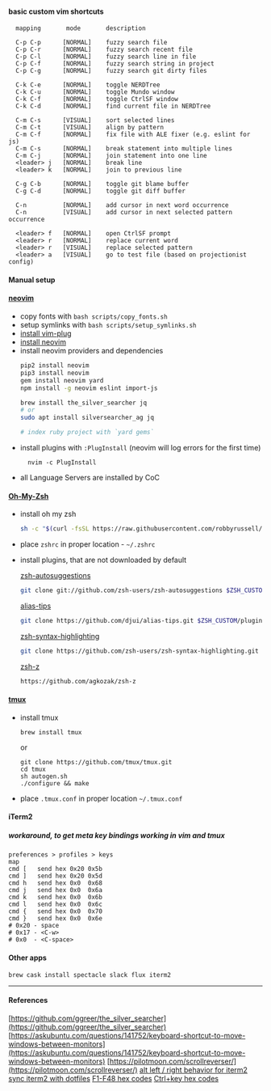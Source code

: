 #### basic custom vim shortcuts
```
  mapping       mode       description

  C-p C-p      [NORMAL]    fuzzy search file
  C-p C-r      [NORMAL]    fuzzy search recent file
  C-p C-l      [NORMAL]    fuzzy search line in file
  C-p C-f      [NORMAL]    fuzzy search string in project
  C-p C-g      [NORMAL]    fuzzy search git dirty files

  C-k C-e      [NORMAL]    toggle NERDTree
  C-k C-u      [NORMAL]    toggle Mundo window
  C-k C-f      [NORMAL]    toggle CtrlSF window
  C-k C-d      [NORMAL]    find current file in NERDTree

  C-m C-s      [VISUAL]    sort selected lines
  C-m C-t      [VISUAL]    align by pattern
  C-m C-f      [NORMAL]    fix file with ALE fixer (e.g. eslint for js)
  C-m C-s      [NORMAL]    break statement into multiple lines
  C-m C-j      [NORMAL]    join statement into one line
  <leader> j   [NORMAL]    break line
  <leader> k   [NORMAL]    join to previous line

  C-g C-b      [NORMAL]    toggle git blame buffer
  C-g C-d      [NORMAL]    toggle git diff buffer

  C-n          [NORMAL]    add cursor in next word occurrence
  C-n          [VISUAL]    add cursor in next selected pattern occurrence

  <leader> f   [NORMAL]    open CtrlSF prompt
  <leader> r   [NORMAL]    replace current word
  <leader> r   [VISUAL]    replace selected pattern
  <leader> a   [VISUAL]    go to test file (based on projectionist config)
```

#### Manual setup
#### [neovim](https://github.com/neovim/neovim)
- copy fonts with `bash scripts/copy_fonts.sh`
- setup symlinks with `bash scripts/setup_symlinks.sh`
- [install vim-plug](https://github.com/junegunn/vim-plug)
- [install neovim](https://github.com/neovim/neovim/wiki/Installing-Neovim)
- install neovim providers and dependencies
  ``` bash
  pip2 install neovim
  pip3 install neovim
  gem install neovim yard
  npm install -g neovim eslint import-js

  brew install the_silver_searcher jq
  # or
  sudo apt install silversearcher_ag jq

  # index ruby project with `yard gems`
  ```
- install plugins with `:PlugInstall` (neovim will log errors for the first time)
  ```
    nvim -c PlugInstall
  ```
- all Language Servers are installed by CoC

#### [Oh-My-Zsh](https://github.com/robbyrussell/oh-my-zsh)
- install oh my zsh
  ``` bash
  sh -c "$(curl -fsSL https://raw.githubusercontent.com/robbyrussell/oh-my-zsh/master/tools/install.sh)"
  ```
- place `zshrc` in proper location - `~/.zshrc`
- install plugins, that are not downloaded by default

  [zsh-autosuggestions](https://github.com/zsh-users/zsh-autosuggestions)

  ``` bash
  git clone git://github.com/zsh-users/zsh-autosuggestions $ZSH_CUSTOM/plugins/zsh-autosuggestions
  ```

  [alias-tips](https://github.com/djui/alias-tips)

  ``` bash
  git clone https://github.com/djui/alias-tips.git $ZSH_CUSTOM/plugins/alias-tips
  ```

  [zsh-syntax-highlighting](https://github.com/zsh-users/zsh-syntax-highlighting)

  ``` bash
  git clone https://github.com/zsh-users/zsh-syntax-highlighting.git ${ZSH_CUSTOM:-~/.oh-my-zsh/custom}/plugins/zsh-syntax-highlighting
  ```

  [zsh-z](https://github.com/agkozak/zsh-z)

  ``` bash
  https://github.com/agkozak/zsh-z
  ```

#### [tmux](https://github.com/tmux/tmux/wiki)
- install tmux
  ```
  brew install tmux
  ```
  or
  ```
  git clone https://github.com/tmux/tmux.git
  cd tmux
  sh autogen.sh
  ./configure && make
  ```
- place `.tmux.conf` in proper location `~/.tmux.conf`


#### iTerm2
##### workaround, to get meta key bindings working in vim and tmux

```
preferences > profiles > keys
map
cmd [	send hex 0x20 0x5b
cmd ]	send hex 0x20 0x5d
cmd h	send hex 0x0  0x68
cmd j	send hex 0x0  0x6a
cmd k	send hex 0x0  0x6b
cmd l	send hex 0x0  0x6c
cmd {	send hex 0x0  0x70
cmd }	send hex 0x0  0x6e
# 0x20 - space
# 0x17 - <C-w>
# 0x0  - <C-space>
```

#### Other apps
```
brew cask install spectacle slack flux iterm2
```

---

#### References

[https://github.com/ggreer/the_silver_searcher](https://github.com/ggreer/the_silver_searcher)
[https://askubuntu.com/questions/141752/keyboard-shortcut-to-move-windows-between-monitors](https://askubuntu.com/questions/141752/keyboard-shortcut-to-move-windows-between-monitors)
[https://pilotmoon.com/scrollreverser/](https://pilotmoon.com/scrollreverser/)
[alt left / right behavior for iterm2](https://apple.stackexchange.com/questions/136928/using-alt-cmd-right-left-arrow-in-iterm)
[sync iterm2 with dotfiles](http://stratus3d.com/blog/2015/02/28/sync-iterm2-profile-with-dotfiles-repository/)
[F1-F48 hex codes](http://aperiodic.net/phil/archives/Geekery/term-function-keys.html)
[Ctrl+key hex codes](http://www.physics.udel.edu/~watson/scen103/ascii.html)
